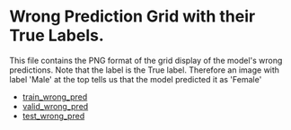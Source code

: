 # Wrong Prediction Grid with their True Labels.
This file contains the PNG format of the grid display of the model's wrong predictions. Note that the label is the True label. Therefore an image with label 'Male' at the top tells us that the model predicted it as 'Female'

- [train_wrong_pred](https://www.kaggle.com/code/nathanisong/evaluation-notebook/output?select=train_wrongs.png)
- [valid_wrong_pred](https://www.kaggle.com/code/nathanisong/evaluation-notebook/output?select=valid_wrongs.png)
- [test_wrong_pred](https://www.kaggle.com/code/nathanisong/evaluation-notebook/output?select=test_wrongs.png)
